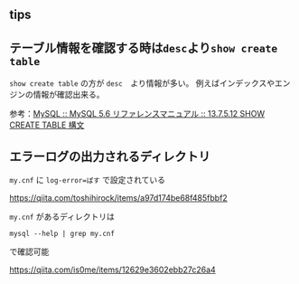 tips
---

## テーブル情報を確認する時は`desc`より`show create table`

`show create table` の方が `desc`　より情報が多い。
例えばインデックスやエンジンの情報が確認出来る。

参考：[MySQL :: MySQL 5.6 リファレンスマニュアル :: 13.7.5.12 SHOW CREATE TABLE 構文](https://dev.mysql.com/doc/refman/5.6/ja/show-create-table.html)

## エラーログの出力されるディレクトリ

`my.cnf` に `log-error=ぱす` で設定されている

https://qiita.com/toshihirock/items/a97d174be68f485fbbf2

`my.cnf` があるディレクトリは

```
mysql --help | grep my.cnf
```

で確認可能

https://qiita.com/is0me/items/12629e3602ebb27c26a4
